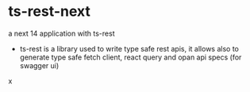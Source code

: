 # ts-rest-next

a next 14 application with ts-rest

- ts-rest is a library used to write type safe rest apis, it allows also to generate type safe fetch client, react query and opan api specs (for swagger ui)

x
